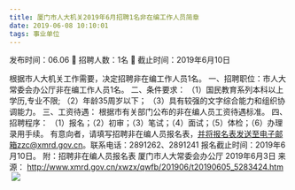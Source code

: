 ```yaml
---
title: 厦门市人大机关2019年6月招聘1名非在编工作人员简章
date: 2019-06-08 10:10:01
tags: 事业单位
---
```

发布时间：06.06   🌟   招聘人数：1名   🌈   截止时间：2019年6月10日
<!-- more -->
根据市人大机关工作需要，决定招聘非在编工作人员1名。
一、招聘职位：市人大常委会办公厅非在编工作人员1名。
二、条件要求：
（1）国民教育系列本科以上学历,专业不限;
（2）年龄35周岁以下；
（3）具有较强的文字综合能力和组织协调能力。
三、工资待遇：
根据市有关部门公布的非在编人员工资待遇标准。
四、招聘程序：
（1）报名；（2）初审；（3）笔试；（4）面试；（5）体检；（6）办理录用手续。
有意向者，请填写招聘非在编人员报名表，并将报名表发送至电子邮箱zzc@xmrd.gov.cn。联系电话：2891262、2891241
报名截止时间：2019年6月10日。
附：招聘非在编人员报名表
厦门市人大常委会办公厅
2019年6月3日
来源：
http://www.xmrd.gov.cn/xwzx/qwfb/201906/t20190605_5283424.htm
 
 ![](https://cdn.weiweiblog.cn/20181015134814.png)